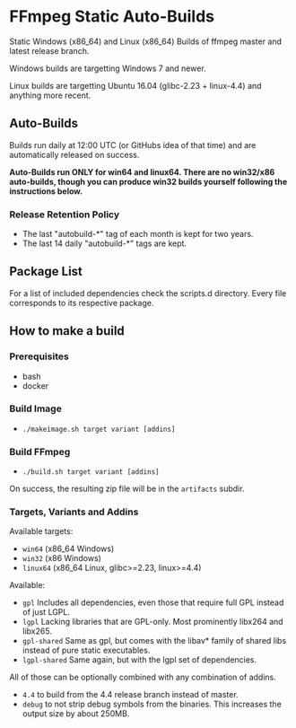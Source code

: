 # FFmpeg Static Auto-Builds

Static Windows (x86_64) and Linux (x86_64) Builds of ffmpeg master and latest release branch.

Windows builds are targetting Windows 7 and newer.

Linux builds are targetting Ubuntu 16.04 (glibc-2.23 + linux-4.4) and anything more recent.

## Auto-Builds

Builds run daily at 12:00 UTC (or GitHubs idea of that time) and are automatically released on success.

**Auto-Builds run ONLY for win64 and linux64. There are no win32/x86 auto-builds, though you can produce win32 builds yourself following the instructions below.**

### Release Retention Policy

- The last "autobuild-\*" tag of each month is kept for two years.
- The last 14 daily "autobuild-\*" tags are kept.

## Package List

For a list of included dependencies check the scripts.d directory.
Every file corresponds to its respective package.

## How to make a build

### Prerequisites

* bash
* docker

### Build Image

* `./makeimage.sh target variant [addins]`

### Build FFmpeg

* `./build.sh target variant [addins]`

On success, the resulting zip file will be in the `artifacts` subdir.

### Targets, Variants and Addins

Available targets:
* `win64` (x86_64 Windows)
* `win32` (x86 Windows)
* `linux64` (x86_64 Linux, glibc>=2.23, linux>=4.4)

Available:
* `gpl` Includes all dependencies, even those that require full GPL instead of just LGPL.
* `lgpl` Lacking libraries that are GPL-only. Most prominently libx264 and libx265.
* `gpl-shared` Same as gpl, but comes with the libav* family of shared libs instead of pure static executables.
* `lgpl-shared` Same again, but with the lgpl set of dependencies.

All of those can be optionally combined with any combination of addins.
* `4.4` to build from the 4.4 release branch instead of master.
* `debug` to not strip debug symbols from the binaries. This increases the output size by about 250MB.
